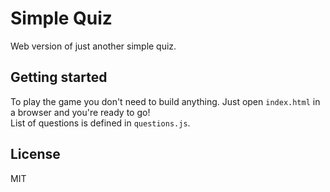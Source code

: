 Simple Quiz
=========================

Web version of just another simple quiz.


Getting started
---------------

To play the game you don't need to build anything. Just open `index.html` in a browser and you're ready to go!  
List of questions is defined in `questions.js`.


License
-------

MIT